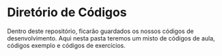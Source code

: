 # Diretório de Códigos

Dentro deste repositório, ficarão guardados os nossos códigos de desenvolvimento.
Aqui nesta pasta teremos um misto de códigos de aula, códigos exemplo e códigos de exercícios.